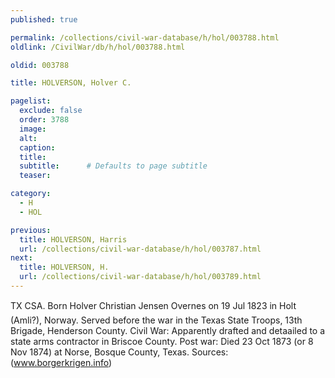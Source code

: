 ```yaml
---
published: true

permalink: /collections/civil-war-database/h/hol/003788.html
oldlink: /CivilWar/db/h/hol/003788.html

oldid: 003788

title: HOLVERSON, Holver C.

pagelist:
  exclude: false
  order: 3788
  image: 
  alt:
  caption:
  title:
  subtitle:      # Defaults to page subtitle
  teaser:

category: 
  - H 
  - HOL

previous:
  title: HOLVERSON, Harris
  url: /collections/civil-war-database/h/hol/003787.html  
next:
  title: HOLVERSON, H.
  url: /collections/civil-war-database/h/hol/003789.html   
---
```

TX CSA. Born &#147;Holver Christian Jensen Overnes&#148; on 19 Jul 1823 in Holt (Amli?), Norway. Served before the war in the Texas State Troops, 13th Brigade, Henderson County. Civil War: Apparently drafted and detaailed to a state arms contractor in Briscoe County. Post war: Died 23 Oct 1873 (or 8 Nov 1874) at Norse, Bosque County, Texas. Sources: (www.borgerkrigen.info)